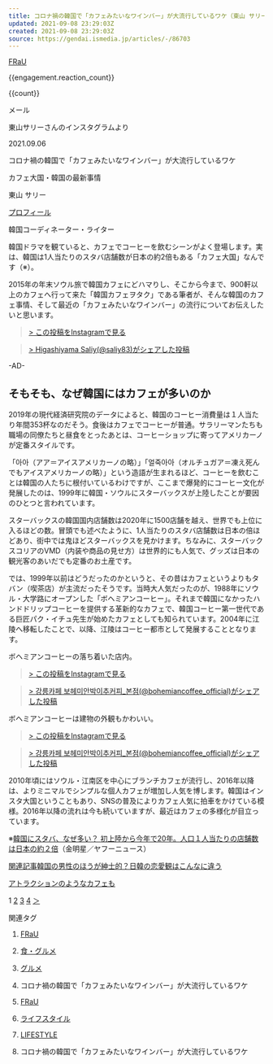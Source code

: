 ```yaml
---
title: コロナ禍の韓国で「カフェみたいなワインバー」が大流行しているワケ（東山 サリー）
updated: 2021-09-08 23:29:03Z
created: 2021-09-08 23:29:03Z
source: https://gendai.ismedia.jp/articles/-/86703
---
```


 [    FRaU](https://gendai.ismedia.jp/frau)

{{engagement.reaction_count}}

{{count}}

 メール

東山サリーさんのインスタグラムより

2021.09.06

コロナ禍の韓国で「カフェみたいなワインバー」が大流行しているワケ

カフェ大国・韓国の最新事情

東山 サリー

 [プロフィール](https://gendai.ismedia.jp/list/author/saily)

韓国コーディネーター・ライター

韓国ドラマを観ていると、カフェでコーヒーを飲むシーンがよく登場します。実は、韓国は1人当たりのスタバ店舗数が日本の約2倍もある「カフェ大国」なんです（※）。

2015年の年末ソウル旅で韓国カフェにどハマりし、そこから今まで、900軒以上のカフェへ行って来た「韓国カフェヲタク」である筆者が、そんな韓国のカフェ事情、そして最近の「カフェみたいなワインバー」の流行についてお伝えしたいと思います。

>
>
>
>
>
>
>
>

> [> この投稿をInstagramで見る](https://www.instagram.com/p/CNm0lLHhNM0/?utm_source=ig_embed&utm_campaign=loading)

>
>
>
>
>
>
>
>
>
>
>
>
>
>
>
>
>
>
>
>
>
>
>

> [> Higashiyama Saliy(@saliy83)がシェアした投稿](https://www.instagram.com/p/CNm0lLHhNM0/?utm_source=ig_embed&utm_campaign=loading)

-AD-

## そもそも、なぜ韓国にはカフェが多いのか

2019年の現代経済研究院のデータによると、韓国のコーヒー消費量は１人当たり年間353杯なのだそう。食後はカフェでコーヒーが普通。サラリーマンたちも職場の同僚たちと昼食をとったあとは、コーヒーショップに寄ってアメリカーノが定番スタイルです。

「아아（アア＝アイスアメリカーノの略）」「얼죽아아（オルチュガア＝凍え死んでもアイスアメリカーノの略）」という造語が生まれるほど、コーヒーを飲むことは韓国の人たちに根付いているわけですが、ここまで爆発的にコーヒー文化が発展したのは、1999年に韓国・ソウルにスターバックスが上陸したことが要因のひとつと言われています。

スターバックスの韓国国内店舗数は2020年に1500店舗を越え、世界でも上位に入るほどの数。冒頭でも述べたように、1人当たりのスタバ店舗数は日本の倍ほどあり、街中では鬼ほどスターバックスを見かけます。ちなみに、スターバックスコリアのVMD（内装や商品の見せ方）は世界的にも人気で、グッズは日本の観光客のあいだでも定番のお土産です。

では、1999年以前はどうだったのかというと、その昔はカフェというよりもタバン（喫茶店）が主流だったそうです。当時大人気だったのが、1988年にソウル・大学路にオープンした「ボヘミアンコーヒー」。それまで韓国になかったハンドドリップコーヒーを提供する革新的なカフェで、韓国コーヒー第一世代である巨匠パク・イチュ先生が始めたカフェとしても知られています。2004年に江陵へ移転したことで、以降、江陵はコーヒー都市として発展することとなります。

ボヘミアンコーヒーの落ち着いた店内。

>
>
>
>
>
>
>
>

> [> この投稿をInstagramで見る](https://www.instagram.com/p/CSx8DfOhJUD/?utm_source=ig_embed&utm_campaign=loading)

>
>
>
>
>
>
>
>
>
>
>
>
>
>
>
>
>
>
>
>
>
>
>

> [> 강릉카페 보헤미안박이추커피_본점(@bohemiancoffee_official)がシェアした投稿](https://www.instagram.com/p/CSx8DfOhJUD/?utm_source=ig_embed&utm_campaign=loading)

ボヘミアンコーヒーは建物の外観もかわいい。

>
>
>
>
>
>
>
>

> [> この投稿をInstagramで見る](https://www.instagram.com/p/CImhRu2gRea/?utm_source=ig_embed&utm_campaign=loading)

>
>
>
>
>
>
>
>
>
>
>
>
>
>
>
>
>
>
>
>
>
>
>

> [> 강릉카페 보헤미안박이추커피_본점(@bohemiancoffee_official)がシェアした投稿](https://www.instagram.com/p/CImhRu2gRea/?utm_source=ig_embed&utm_campaign=loading)

2010年頃にはソウル・江南区を中心にブランチカフェが流行し、2016年以降は、よりミニマルでシンプルな個人カフェが増加し人気を博します。韓国はインスタ大国ということもあり、SNSの普及によりカフェ人気に拍車をかけている模様。2016年以降の流れは今も続いていますが、最近はカフェの多様化が目立っています。

※[韓国にスタバ、なぜ多い？ 初上陸から今年で20年。人口１人当たりの店舗数は日本の約２倍](https://news.yahoo.co.jp/byline/kimmyungwook/20190716-00134389)（金明星／ヤフーニュース）

[関連記事韓国の男性のほうが紳士的？日韓の恋愛観はこんなに違う](https://gendai.ismedia.jp/articles/-/83639)

 [アトラクションのようなカフェも](https://gendai.ismedia.jp/articles/-/86703?page=2)

1
[2](https://gendai.ismedia.jp/articles/-/86703?page=2)
[3](https://gendai.ismedia.jp/articles/-/86703?page=3)
[4](https://gendai.ismedia.jp/articles/-/86703?page=4)
[＞](https://gendai.ismedia.jp/articles/-/86703?page=2)

関連タグ

1. [FRaU](https://gendai.ismedia.jp/frau)

2. [食・グルメ](https://gendai.ismedia.jp/list/genre/gourmet)

3. [グルメ](https://gendai.ismedia.jp/list/tag/%E3%82%B0%E3%83%AB%E3%83%A1)

4. コロナ禍の韓国で「カフェみたいなワインバー」が大流行しているワケ

1. [FRaU](https://gendai.ismedia.jp/frau)

2. [ライフスタイル](https://gendai.ismedia.jp/list/genre/lifestyle)

3. [LIFESTYLE](https://gendai.ismedia.jp/list/tag/LIFESTYLE)

4. コロナ禍の韓国で「カフェみたいなワインバー」が大流行しているワケ